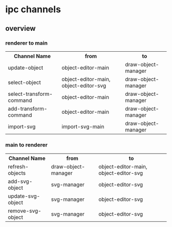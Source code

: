 # ipc channels

## overview
### renderer to main
<table>
    <tr>
        <th>Channel Name</th>
        <th>from</th>
        <th>to</th>
    <tr>
    <tr>
        <td>update-object</td>
        <td>object-editor-main</td>
        <td>draw-object-manager</td>
    <tr>
    <tr>
        <td>select-object</td>
        <td>object-editor-main, object-editor-svg</td>
        <td>draw-object-manager</td>
    <tr>
    <tr>
        <td>select-transform-command</td>
        <td>object-editor-main</td>
        <td>draw-object-manager</td>
    <tr>
    <tr>
        <td>add-transform-command</td>
        <td>object-editor-main</td>
        <td>draw-object-manager</td>
    <tr>
    <tr>
        <td>import-svg</td>
        <td>import-svg-main</td>
        <td>draw-object-manager</td>
    <tr>
</table>

### main to renderer
<table>
    <tr>
        <th>Channel Name</th>
        <th>from</th>
        <th>to</th>
    <tr>
    <tr>
        <td>refresh-objects</td>
        <td>draw-object-manager</td>
        <td>object-editor-main, object-editor-svg</td>
    <tr>
    <tr>
        <td>add-svg-object</td>
        <td>svg-manager</td>
        <td>object-editor-svg</td>
    <tr>
    <tr>
        <td>update-svg-object</td>
        <td>svg-manager</td>
        <td>object-editor-svg</td>
    <tr>
    <tr>
        <td>remove-svg-object</td>
        <td>svg-manager</td>
        <td>object-editor-svg</td>
    <tr>
</table>

<!--  todo: document specific channels -->